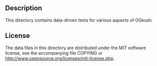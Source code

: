 Description
------------

This directory contains data-driven tests for various aspects of OGkush.

License
--------

The data files in this directory are distributed under the MIT software
license, see the accompanying file COPYING or
http://www.opensource.org/licenses/mit-license.php.

